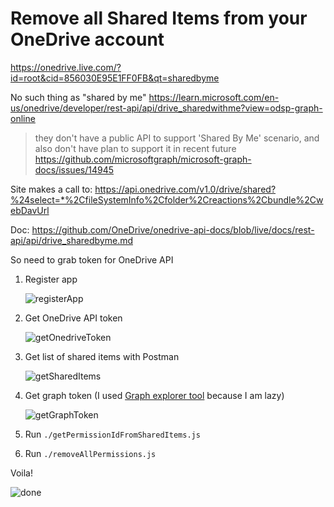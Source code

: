 # Remove all Shared Items from your OneDrive account

https://onedrive.live.com/?id=root&cid=856030E95E1FF0FB&qt=sharedbyme


No such thing as "shared by me"
https://learn.microsoft.com/en-us/onedrive/developer/rest-api/api/drive_sharedwithme?view=odsp-graph-online

> they don't have a public API to support 'Shared By Me' scenario, and also don't have plan to support it in recent future
https://github.com/microsoftgraph/microsoft-graph-docs/issues/14945


Site makes a call to:
https://api.onedrive.com/v1.0/drive/shared?%24select=*%2CfileSystemInfo%2Cfolder%2Creactions%2Cbundle%2CwebDavUrl

Doc:
https://github.com/OneDrive/onedrive-api-docs/blob/live/docs/rest-api/api/drive_sharedbyme.md

So need to grab token for OneDrive API

1. Register app 

   ![registerApp]('./registerApp.png')

2. Get OneDrive API token

   ![getOnedriveToken]('./getOnedriveToken.png')

3. Get list of shared items with Postman

   ![getSharedItems]('./getSharedItems.png')

4. Get graph token (I used [Graph explorer tool](https://learn.microsoft.com/en-us/onedrive/developer/rest-api/api/permission_delete?view=odsp-graph-online) because I am lazy)
   
   ![getGraphToken]('./getGraphToken.png')
5. Run `./getPermissionIdFromSharedItems.js`
6. Run `./removeAllPermissions.js`


Voila!

![done]('./done.png')
